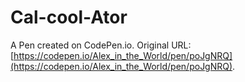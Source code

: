 # Cal-cool-Ator

A Pen created on CodePen.io. Original URL: [https://codepen.io/Alex_in_the_World/pen/poJgNRQ](https://codepen.io/Alex_in_the_World/pen/poJgNRQ).


